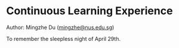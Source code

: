 # Continuous Learning Experience

Author: Mingzhe Du (mingzhe@nus.edu.sg)

To remember the sleepless night of April 29th.